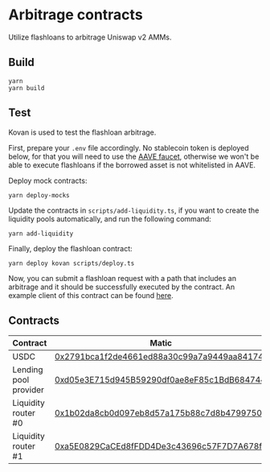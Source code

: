 # Arbitrage contracts

Utilize flashloans to arbitrage Uniswap v2 AMMs.

## Build

```
yarn
yarn build
```

## Test

Kovan is used to test the flashloan arbitrage.

First, prepare your `.env` file accordingly. No stablecoin token is
deployed below, for that you will need to use the
[AAVE faucet](https://staging.aave.com/#/faucet), otherwise we won't
be able to execute flashloans if the borrowed asset is not whitelisted
in AAVE.

Deploy mock contracts:
```
yarn deploy-mocks
```

Update the contracts in `scripts/add-liquidity.ts`, if you want to
create the liquidity pools automatically, and run the following command:
```
yarn add-liquidity
```

Finally, deploy the flashloan contract:
```
yarn deploy kovan scripts/deploy.ts
```

Now, you can submit a flashloan request with a path that includes an
arbitrage and it should be successfully executed by the contract. An
example client of this contract can be found [here](https://github.com/kargakis/arbitragoor).

## Contracts

| Contract              | Matic                                                                                                                    | Kovan                                                                                                                       |
|-----------------------|--------------------------------------------------------------------------------------------------------------------------|------------|
| USDC                  | [0x2791bca1f2de4661ed88a30c99a7a9449aa84174](https://polygonscan.com/address/0x2791bca1f2de4661ed88a30c99a7a9449aa84174) | Check [AAVE faucet](https://staging.aave.com/#/faucet)                                                                                         |
| Lending pool provider | [0xd05e3E715d945B59290df0ae8eF85c1BdB684744](https://polygonscan.com/address/0xd05e3E715d945B59290df0ae8eF85c1BdB684744) | [0x88757f2f99175387aB4C6a4b3067c77A695b0349](https://kovan.etherscan.io/address/0x88757f2f99175387aB4C6a4b3067c77A695b0349) |
| Liquidity router #0   | [0x1b02da8cb0d097eb8d57a175b88c7d8b47997506](https://polygonscan.com/address/0x1b02da8cb0d097eb8d57a175b88c7d8b47997506) | [0x1b02dA8Cb0d097eB8D57A175b88c7D8b47997506](https://kovan.etherscan.io/address/0x1b02dA8Cb0d097eB8D57A175b88c7D8b47997506) |
| Liquidity router #1   | [0xa5E0829CaCEd8fFDD4De3c43696c57F7D7A678ff](https://polygonscan.com/address/0xa5E0829CaCEd8fFDD4De3c43696c57F7D7A678ff) | [0x7a250d5630B4cF539739dF2C5dAcb4c659F2488D](https://kovan.etherscan.io/address/0x7a250d5630B4cF539739dF2C5dAcb4c659F2488D) |
